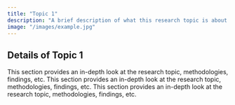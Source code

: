 ```yaml
---
title: "Topic 1"
description: "A brief description of what this research topic is about."
image: "/images/example.jpg"
---
```


## Details of Topic 1

This section provides an in-depth look at the research topic, methodologies, findings, etc. This section provides an in-depth look at the research topic, methodologies, findings, etc. This section provides an in-depth look at the research topic, methodologies, findings, etc.
